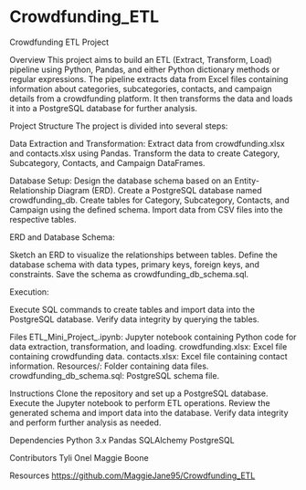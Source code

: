 # Crowdfunding_ETL

Crowdfunding ETL Project

Overview
This project aims to build an ETL (Extract, Transform, Load) pipeline using Python, Pandas, and either Python dictionary methods or regular expressions. The pipeline extracts data from Excel files containing information about categories, subcategories, contacts, and campaign details from a crowdfunding platform. It then transforms the data and loads it into a PostgreSQL database for further analysis.

Project Structure
The project is divided into several steps:

Data Extraction and Transformation:
Extract data from crowdfunding.xlsx and contacts.xlsx using Pandas.
Transform the data to create Category, Subcategory, Contacts, and Campaign DataFrames.

Database Setup:
Design the database schema based on an Entity-Relationship Diagram (ERD).
Create a PostgreSQL database named crowdfunding_db.
Create tables for Category, Subcategory, Contacts, and Campaign using the defined schema.
Import data from CSV files into the respective tables.

ERD and Database Schema:

Sketch an ERD to visualize the relationships between tables.
Define the database schema with data types, primary keys, foreign keys, and constraints.
Save the schema as crowdfunding_db_schema.sql.

Execution:

Execute SQL commands to create tables and import data into the PostgreSQL database.
Verify data integrity by querying the tables.

Files
ETL_Mini_Project_<Initials>.ipynb: Jupyter notebook containing Python code for data extraction, transformation, and loading.
crowdfunding.xlsx: Excel file containing crowdfunding data.
contacts.xlsx: Excel file containing contact information.
Resources/: Folder containing data files.
crowdfunding_db_schema.sql: PostgreSQL schema file.

Instructions
Clone the repository and set up a PostgreSQL database.
Execute the Jupyter notebook to perform ETL operations.
Review the generated schema and import data into the database.
Verify data integrity and perform further analysis as needed.

Dependencies
Python 3.x
Pandas
SQLAlchemy
PostgreSQL

Contributors
Tyli Onel
Maggie Boone

Resources
https://github.com/MaggieJane95/Crowdfunding_ETL
